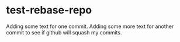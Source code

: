 # test-rebase-repo

Adding some text for one commit.
Adding some more text for another commit to see if github will squash my
commits.
